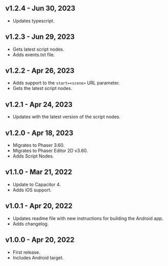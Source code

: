 ## v1.2.4 - Jun 30, 2023

* Updates typescript.

## v1.2.3 - Jun 29, 2023

* Gets latest script nodes.
* Adds events.txt file.

## v1.2.2 - Apr 26, 2023

* Adds support to the `start=<scene>` URL parameter.
* Gets the latest script nodes.

## v1.2.1 - Apr 24, 2023

* Updates with the latest version of the script nodes.

## v1.2.0 - Apr 18, 2023

* Migrates to Phaser 3.60.
* Migrates to Phaser Editor 2D v3.60.
* Adds Script Nodes.

## v1.1.0 - Mar 21, 2022

* Update to Capacitor 4.
* Adds iOS support.

## v1.0.1 - Apr 20, 2022

* Updates readme file with new instructions for building the Android app.
* Adds changelog.

## v1.0.0 - Apr 20, 2022

* First release.
* Includes Android target.